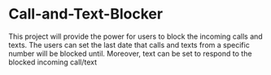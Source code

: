 # Call-and-Text-Blocker
This project will provide the power for users to block the incoming calls and texts. The users can set the last date that calls and texts from a specific number will be blocked until. Moreover,  text can be set to respond to the blocked incoming call/text
